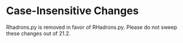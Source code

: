 # Case-Insensitive Changes

Rhadrons.py is removed in favor of RHadrons.py. Please do not sweep these changes out of 21.2.
